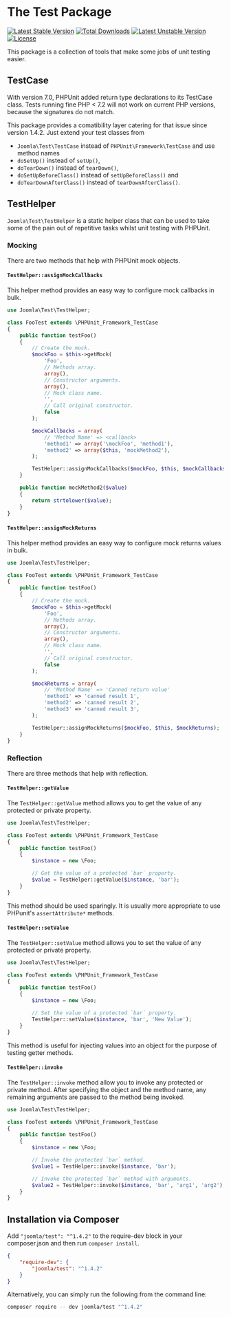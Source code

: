# The Test Package

[![Latest Stable Version](https://poser.pugx.org/joomla/test/v/stable)](https://packagist.org/packages/joomla/test)
[![Total Downloads](https://poser.pugx.org/joomla/test/downloads)](https://packagist.org/packages/joomla/test)
[![Latest Unstable Version](https://poser.pugx.org/joomla/test/v/unstable)](https://packagist.org/packages/joomla/test)
[![License](https://poser.pugx.org/joomla/test/license)](https://packagist.org/packages/joomla/test)

This package is a collection of tools that make some jobs of unit testing easier.

## TestCase

With version 7.0, PHPUnit added return type declarations to its TestCase class.
Tests running fine PHP < 7.2 will not work on current PHP versions,
because the signatures do not match.

This package provides a comatibility layer catering for that issue since version 1.4.2.
Just extend your test classes from
* `Joomla\Test\TestCase` instead of `PHPUnit\Framework\TestCase` and use method names
* `doSetUp()` instead of `setUp()`,
* `doTearDown()` instead of `tearDown()`,
* `doSetUpBeforeClass()` instead of `setUpBeforeClass()` and
* `doTearDownAfterClass()` instead of `tearDownAfterClass()`.

## TestHelper

`Joomla\Test\TestHelper` is a static helper class that can be used to take some of the pain out of repetitive tasks whilst unit testing with PHPUnit.

### Mocking

There are two methods that help with PHPUnit mock objects.

#### `TestHelper::assignMockCallbacks`

This helper method provides an easy way to configure mock callbacks in bulk.

```php
use Joomla\Test\TestHelper;

class FooTest extends \PHPUnit_Framework_TestCase
{
	public function testFoo()
	{
		// Create the mock.
		$mockFoo = $this->getMock(
			'Foo',
			// Methods array.
			array(),
			// Constructor arguments.
			array(),
			// Mock class name.
			'',
			// Call original constructor.
			false
		);

		$mockCallbacks = array(
			// 'Method Name' => <callback>
			'method1' => array('\mockFoo', 'method1'),
			'method2' => array($this, 'mockMethod2'),
		);

		TestHelper::assignMockCallbacks($mockFoo, $this, $mockCallbacks);
	}

	public function mockMethod2($value)
	{
		return strtolower($value);
	}
}

```

#### `TestHelper::assignMockReturns`

This helper method provides an easy way to configure mock returns values in bulk.

```php
use Joomla\Test\TestHelper;

class FooTest extends \PHPUnit_Framework_TestCase
{
	public function testFoo()
	{
		// Create the mock.
		$mockFoo = $this->getMock(
			'Foo',
			// Methods array.
			array(),
			// Constructor arguments.
			array(),
			// Mock class name.
			'',
			// Call original constructor.
			false
		);

		$mockReturns = array(
			// 'Method Name' => 'Canned return value'
			'method1' => 'canned result 1',
			'method2' => 'canned result 2',
			'method3' => 'canned result 3',
		);

		TestHelper::assignMockReturns($mockFoo, $this, $mockReturns);
	}
}

```

### Reflection

There are three methods that help with reflection.

#### `TestHelper::getValue`

The `TestHelper::getValue` method allows you to get the value of any protected or private property.

```php
use Joomla\Test\TestHelper;

class FooTest extends \PHPUnit_Framework_TestCase
{
	public function testFoo()
	{
		$instance = new \Foo;

		// Get the value of a protected `bar` property.
		$value = TestHelper::getValue($instance, 'bar');
	}
}

```

This method should be used sparingly. It is usually more appropriate to use PHPunit's `assertAttribute*` methods.

#### `TestHelper::setValue`

The `TestHelper::setValue` method allows you to set the value of any protected or private property.

```php
use Joomla\Test\TestHelper;

class FooTest extends \PHPUnit_Framework_TestCase
{
	public function testFoo()
	{
		$instance = new \Foo;

		// Set the value of a protected `bar` property.
		TestHelper::setValue($instance, 'bar', 'New Value');
	}
}

```

This method is useful for injecting values into an object for the purpose of testing getter methods.

#### `TestHelper::invoke`

The `TestHelper::invoke` method allow you to invoke any protected or private method. After specifying the object and the method name, any remaining arguments are passed to the method being invoked.

```php
use Joomla\Test\TestHelper;

class FooTest extends \PHPUnit_Framework_TestCase
{
	public function testFoo()
	{
		$instance = new \Foo;

		// Invoke the protected `bar` method.
		$value1 = TestHelper::invoke($instance, 'bar');

		// Invoke the protected `bar` method with arguments.
		$value2 = TestHelper::invoke($instance, 'bar', 'arg1', 'arg2');
	}
}
```

## Installation via Composer

Add `"joomla/test": "^1.4.2"` to the require-dev block in your composer.json and then run `composer install`.

```json
{
	"require-dev": {
		"joomla/test": "^1.4.2"
	}
}
```

Alternatively, you can simply run the following from the command line:

```sh
composer require -- dev joomla/test "^1.4.2"
```
